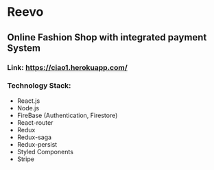 # Reevo

## Online Fashion Shop with integrated payment System

### Link: <https://ciao1.herokuapp.com/>

### Technology Stack:
  * React.js
  * Node.js
  * FireBase (Authentication, Firestore)
  * React-router
  * Redux
  * Redux-saga
  * Redux-persist
  * Styled Components
  * Stripe
